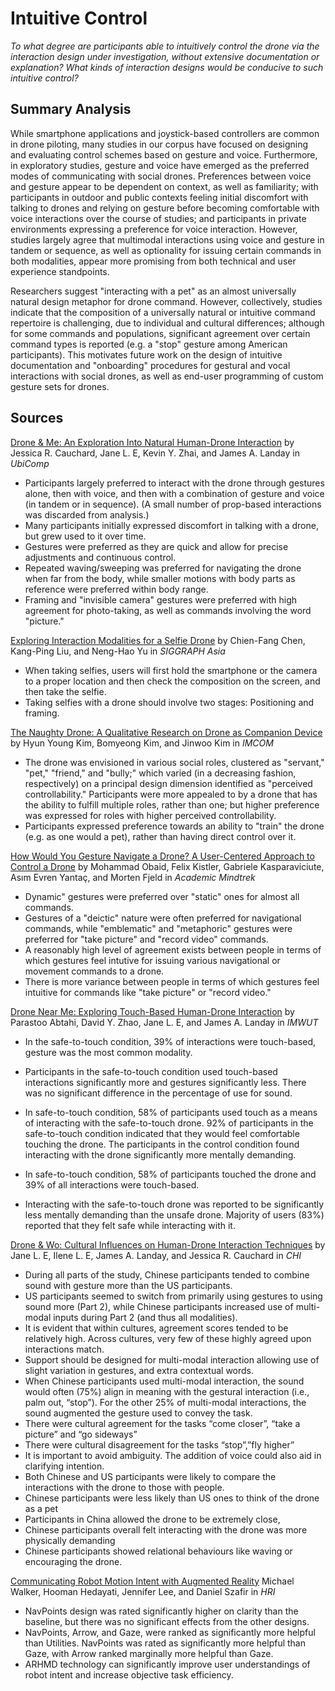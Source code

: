 # Intuitive Control

*To what degree are participants able to intuitively control the drone via the interaction design under investigation, without extensive documentation or explanation? What kinds of interaction designs would be conducive to such intuitive control?*

## Summary Analysis

While smartphone applications and joystick-based controllers are common in drone piloting, many studies in our corpus have focused on designing and evaluating control schemes based on gesture and voice. Furthermore, in exploratory studies, gesture and voice have emerged as the preferred modes of communicating with social drones. Preferences between voice and gesture appear to be dependent on context, as well as familiarity; with participants in outdoor and public contexts feeling initial discomfort with talking to drones and relying on gesture before becoming comfortable with voice interactions over the course of studies; and participants in private environments expressing a preference for voice interaction. However, studies largely agree that multimodal interactions using voice and gesture in tandem or sequence, as well as optionality for issuing certain commands in both modalities, appear more promising from both technical and user experience standpoints.

Researchers suggest "interacting with a pet" as an almost universally natural design metaphor for drone command. However, collectively, studies indicate that the composition of a universally natural or intuitive command repertoire is challenging, due to individual and cultural differences; although for some commands and populations, significant agreement over certain command types is reported (e.g. a "stop" gesture among American participants). This motivates future work on the design of intuitive documentation and "onboarding" procedures for gestural and vocal interactions with social drones, as well as end-user programming of custom gesture sets for drones.

## Sources

[Drone & Me: An Exploration Into Natural Human-Drone Interaction](2015_Cauchard_DroneAndMe.md) by Jessica R. Cauchard, Jane L. E, Kevin Y. Zhai, and James A. Landay in *UbiComp*

- Participants largely preferred to interact with the drone through gestures alone, then with voice, and then with a combination of gesture and voice (in tandem or in sequence). (A small number of prop-based interactions was discarded from analysis.)
- Many participants initially expressed discomfort in talking with a drone, but grew used to it over time.
- Gestures were preferred as they are quick and allow for precise adjustments and continuous control.
- Repeated waving/sweeping was preferred for navigating the drone when far from the body, while smaller motions with body parts as reference were preferred within body range.
- Framing and "invisible camera" gestures were preferred with high agreement for photo-taking, as well as commands involving the word "picture."

[Exploring Interaction Modalities for a Selfie Drone](2015_Chen_Selfie.md) by Chien-Fang Chen, Kang-Ping Liu, and Neng-Hao Yu in *SIGGRAPH Asia*

- When taking selfies, users will first hold the smartphone or the camera to a proper location and then check the composition on the screen, and then take the selfie.
- Taking selfies with a drone should involve two stages: Positioning and framing.

[The Naughty Drone: A Qualitative Research on Drone as Companion Device](2016_Kim_Naughty.md) by Hyun Young Kim, Bomyeong Kim, and Jinwoo Kim in *IMCOM*

- The drone was envisioned in various social roles, clustered as "servant," "pet," "friend," and "bully;" which varied (in a decreasing fashion, respectively) on a principal design dimension identified as "perceived controllability." Participants were more appealed to by a drone that has the ability to fulfill multiple roles, rather than one; but higher preference was expressed for roles with higher perceived controllability.
- Participants expressed preference towards an ability to "train" the drone (e.g. as one would a pet), rather than having direct control over it.

[How Would You Gesture Navigate a Drone? A User-Centered Approach to Control a Drone](2016_Obaid_Gesture.md) by Mohammad Obaid, Felix Kistler, Gabriele Kasparaviciute, Asım Evren Yantaç, and Morten Fjeld in *Academic Mindtrek*

- Dynamic" gestures were preferred over "static" ones for almost all commands.
- Gestures of a "deictic" nature were often preferred for navigational commands, while "emblematic" and "metaphoric" gestures were preferred for "take picture" and "record video" commands.
- A reasonably high level of agreement exists between people in terms of which gestures feel intutive for issuing various navigational or movement commands to a drone.
- There is more variance between people in terms of which gestures feel intuitive for commands like "take picture" or "record video."

[Drone Near Me: Exploring Touch-Based Human-Drone Interaction](2017_Abtahi_DroneNearMe.md) by Parastoo Abtahi, David Y. Zhao, Jane L. E, and James A. Landay in *IMWUT*

- In the safe-to-touch condition, 39% of interactions were touch-based, gesture was the most common modality.
- Participants in the safe-to-touch condition used touch-based interactions significantly more and gestures significantly less. There was no significant difference in the percentage of use for sound.
- In safe-to-touch condition, 58% of participants used touch as a means of interacting with the safe-to-touch drone. 92% of participants in the safe-to-touch condition indicated that they would feel comfortable touching the drone.
The participants in the control condition found interacting with the drone significantly more mentally demanding.


- In safe-to-touch condition, 58% of participants touched the drone and 39% of all interactions were touch-based.
- Interacting with the safe-to-touch drone was reported to be significantly less mentally demanding than the unsafe drone.
Majority of users (83%) reported that they felt safe while interacting with it.

[Drone & Wo: Cultural Influences on Human-Drone Interaction Techniques](2017_Ilene_DroneWo.md) by Jane L. E, Ilene L. E, James A. Landay, and Jessica R. Cauchard in *CHI*

- During all parts of the study, Chinese participants tended to combine sound with gesture more than the US participants.
- US participants seemed to switch from primarily using gestures to using sound more (Part 2), while Chinese participants increased use of multi-modal inputs during Part 2 (and thus all modalities).
- It is evident that within cultures, agreement scores tended to be relatively high.
Across cultures, very few of these highly agreed upon interactions match.
- Support should be designed for multi-modal interaction allowing use of slight variation in gestures, and extra contextual words.
- When Chinese participants used multi-modal interaction, the sound would often (75%) align in meaning with the gestural interaction (i.e., palm out, “stop”). For the other 25% of multi-modal interactions, the sound augmented the gesture used to convey the task.
- There were cultural agreement for the tasks “come closer”, “take a picture” and “go sideways”
- There were cultural disagreement for the tasks “stop”,”fly higher”
- It is important to avoid ambiguity. The addition of voice could also aid in clarifying intention.
- Both Chinese and US participants were likely to compare the interactions with the drone to those with people.
- Chinese participants were less likely than US ones to think of the drone as a pet
- Participants in China allowed the drone to be extremely close,
- Chinese participants overall felt interacting with the drone was more physically demanding
- Chinese participants showed relational behaviours like waving or encouraging the drone.

[Communicating Robot Motion Intent with Augmented Reality](2018_Walker_CommunicatingRobotMotionIntent.md) Michael Walker, Hooman Hedayati, Jennifer Lee, and Daniel Szafir in *HRI*

- NavPoints design was rated significantly higher on clarity than the baseline, but there was no significant effects from the other designs.
- NavPoints, Arrow, and Gaze, were ranked as significantly more helpful than Utilities. NavPoints was rated as significantly more helpful than Gaze, with Arrow ranked marginally more helpful than Gaze.
- ARHMD technology can significantly improve user understandings of robot intent and increase objective task efficiency.
